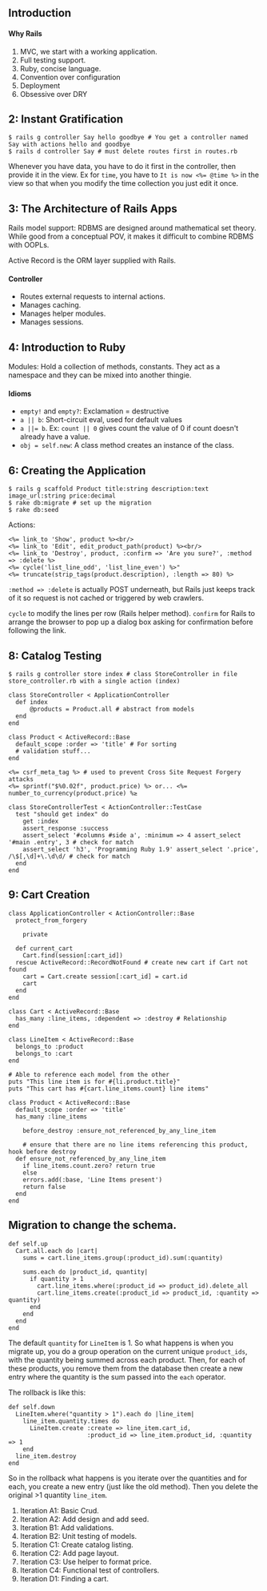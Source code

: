 ## Introduction

#### Why Rails
1. MVC, we start with a working application.
2. Full testing support.
3. Ruby, concise language.
4. Convention over configuration
5. Deployment
6. Obsessive over DRY

## 2: Instant Gratification

    $ rails g controller Say hello goodbye # You get a controller named Say with actions hello and goodbye
    $ rails d controller Say # must delete routes first in routes.rb

Whenever you have data, you have to do it first in the controller, then provide it in the view. Ex for `time`, you have to `It is now <%= @time %>` in the view so that when you modify the time collection you just edit it once.

## 3: The Architecture of Rails Apps

Rails model support: RDBMS are designed around mathematical set theory. While good from a conceptual POV, it makes it difficult to combine RDBMS with OOPLs.

Active Record is the ORM layer supplied with Rails.

#### Controller

- Routes external requests to internal actions.
- Manages caching.
- Manages helper modules.
- Manages sessions.

## 4: Introduction to Ruby

Modules: Hold a collection of methods, constants. They act as a namespace and they can be mixed into another thingie.

#### Idioms

- `empty!` and `empty?`: Exclamation = destructive
- `a || b`: Short-circuit eval, used for default values
- `a ||= b`. Ex: `count || 0` gives count the value of 0 if count doesn't already have a value.
- `obj = self.new`: A class method creates an instance of the class.

## 6: Creating the Application

    $ rails g scaffold Product title:string description:text image_url:string price:decimal
    $ rake db:migrate # set up the migration
    $ rake db:seed

Actions:

    <%= link_to 'Show', product %><br/>
    <%= link_to 'Edit', edit_product_path(product) %><br/>
    <%= link_to 'Destroy', product, :confirm => 'Are you sure?', :method => :delete %>
    <%= cycle('list_line_odd', 'list_line_even') %>"
    <%= truncate(strip_tags(product.description), :length => 80) %>

`:method => :delete` is actually POST underneath, but Rails just keeps track of it so request is not cached or triggered by web crawlers.

`cycle` to modify the lines per row (Rails helper method). `confirm` for Rails to arrange the browser to pop up a dialog box asking for confirmation before following the link.

## 8: Catalog Testing

    $ rails g controller store index # class StoreController in file store_controller.rb with a single action (index)

    class StoreController < ApplicationController
      def index
          @products = Product.all # abstract from models
      end
    end

    class Product < ActiveRecord::Base
      default_scope :order => 'title' # For sorting
      # validation stuff...
    end

    <%= csrf_meta_tag %> # used to prevent Cross Site Request Forgery attacks
    <%= sprintf("$%0.02f", product.price) %> or... <%= number_to_currency(product.price) %≥

    class StoreControllerTest < ActionController::TestCase
      test "should get index" do
        get :index
        assert_response :success
        assert_select '#columns #side a', :minimum => 4 assert_select '#main .entry', 3 # check for match
        assert_select 'h3', 'Programming Ruby 1.9' assert_select '.price', /\$[,\d]+\.\d\d/ # check for match
      end
    end

## 9: Cart Creation

    class ApplicationController < ActionController::Base
      protect_from_forgery

        private

      def current_cart
        Cart.find(session[:cart_id])
      rescue ActiveRecord::RecordNotFound # create new cart if Cart not found
        cart = Cart.create session[:cart_id] = cart.id
        cart
      end
    end

    class Cart < ActiveRecord::Base
      has_many :line_items, :dependent => :destroy # Relationship
    end

    class LineItem < ActiveRecord::Base
      belongs_to :product
      belongs_to :cart
    end

    # Able to reference each model from the other
    puts "This line item is for #{li.product.title}"
    puts "This cart has #{cart.line_items.count} line items"

    class Product < ActiveRecord::Base
      default_scope :order => 'title'
      has_many :line_items

        before_destroy :ensure_not_referenced_by_any_line_item

        # ensure that there are no line items referencing this product, hook before destroy
      def ensure_not_referenced_by_any_line_item
        if line_items.count.zero? return true
        else
        errors.add(:base, 'Line Items present')
        return false
      end
    end

## Migration to change the schema.

    def self.up
      Cart.all.each do |cart|
        sums = cart.line_items.group(:product_id).sum(:quantity)

        sums.each do |product_id, quantity|
          if quantity > 1
            cart.line_items.where(:product_id => product_id).delete_all
            cart.line_items.create(:product_id => product_id, :quantity => quantity)
          end
        end
      end
    end

The default `quantity` for `LineItem` is 1. So what happens is when you migrate up, you do a group operation on the current unique `product_ids`, with the quantity being summed across each product. Then, for each of these products, you remove them from the database then create a new entry where the quantity is the sum passed into the `each` operator.

The rollback is like this:

    def self.down
      LineItem.where("quantity > 1").each do |line_item|
        line_item.quantity.times do
          LineItem.create :create => line_item.cart_id,
                          :product_id => line_item.product_id, :quantity => 1
        end
      line_item.destroy
    end

So in the rollback what happens is you iterate over the quantities and for each, you create a new entry (just like the old method). Then you delete the original >1 quantity `line_item`.







1. Iteration A1: Basic Crud.
2. Iteration A2: Add design and add seed.
3. Iteration B1: Add validations.
4. Iteration B2: Unit testing of models.
5. Iteration C1: Create catalog listing.
6. Iteration C2: Add page layout.
7. Iteration C3: Use helper to format price.
8. Iteration C4: Functional test of controllers.
9. Iteration D1: Finding a cart.
